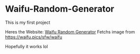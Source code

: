 # Waifu-Random-Generator

This is my first project 

Heres the Website: [Waifu Random Generator](https://TachiSama.github.io/Waifu-Random-Generator/)  Fetchs image from https://waifu.pics/sfw/waifu

Hopefully it works lol
